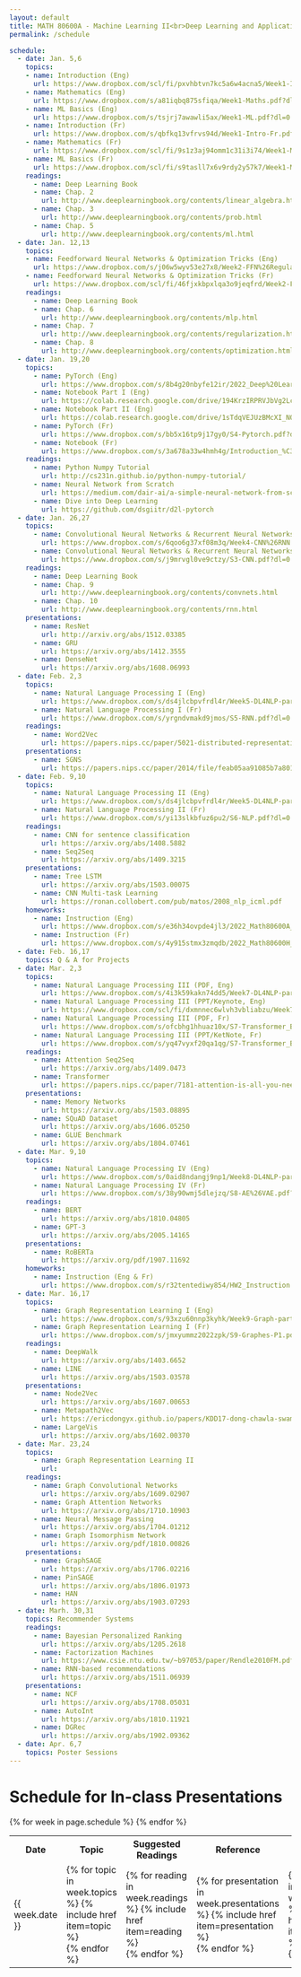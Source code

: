```yaml
---
layout: default
title: MATH 80600A - Machine Learning II<br>Deep Learning and Applications
permalink: /schedule

schedule:
  - date: Jan. 5,6
    topics:
    - name: Introduction (Eng)
      url: https://www.dropbox.com/scl/fi/pxvhbtvn7kc5a6w4acna5/Week1-Intro.pptx?dl=0&rlkey=z99e8opm9si45a3irrwpo9lv4
    - name: Mathematics (Eng)
      url: https://www.dropbox.com/s/a81iqbq875sfiqa/Week1-Maths.pdf?dl=0
    - name: ML Basics (Eng)
      url: https://www.dropbox.com/s/tsjrj7awawli5ax/Week1-ML.pdf?dl=0
    - name: Introduction (Fr)
      url: https://www.dropbox.com/s/qbfkq13vfrvs94d/Week1-Intro-Fr.pdf?dl=0
    - name: Mathematics (Fr)
      url: https://www.dropbox.com/scl/fi/9s1z3aj94omm1c31i3i74/Week1-Maths-Fr.pptx?dl=0&rlkey=zmvys8noegv5he9x19p0t7ccd
    - name: ML Basics (Fr)
      url: https://www.dropbox.com/scl/fi/s9tasll7x6v9rdy2y57k7/Week1-ML-Fr.pptx?dl=0&rlkey=xk5xh1s0s83rrjkmoui3xnkpp
    readings:
      - name: Deep Learning Book
      - name: Chap. 2
        url: http://www.deeplearningbook.org/contents/linear_algebra.html
      - name: Chap. 3
        url: http://www.deeplearningbook.org/contents/prob.html
      - name: Chap. 5
        url: http://www.deeplearningbook.org/contents/ml.html
  - date: Jan. 12,13
    topics:
    - name: Feedforward Neural Networks & Optimization Tricks (Eng)
      url: https://www.dropbox.com/s/j06w5wyv53e27x8/Week2-FFN%26Regularization.pdf?dl=0
    - name: Feedforward Neural Networks & Optimization Tricks (Fr)
      url: https://www.dropbox.com/scl/fi/46fjxkbpxlqa3o9jeqfrd/Week2-FFN-Regularization-Fr.pptx?dl=0&rlkey=lne5bbk06f2tvhg8hgzq0dily
    readings:
      - name: Deep Learning Book
      - name: Chap. 6
        url: http://www.deeplearningbook.org/contents/mlp.html
      - name: Chap. 7
        url: http://www.deeplearningbook.org/contents/regularization.html
      - name: Chap. 8
        url: http://www.deeplearningbook.org/contents/optimization.html
  - date: Jan. 19,20
    topics:
      - name: PyTorch (Eng)
        url: https://www.dropbox.com/s/8b4g20nbyfe12ir/2022_Deep%20Learning%20Frameworks.pdf?dl=0
      - name: Notebook Part I (Eng)
        url: https://colab.research.google.com/drive/194KrzIRPRVJbVg2LcQH8-hSl-fjrcUdz?usp=sharing
      - name: Notebook Part II (Eng)
        url: https://colab.research.google.com/drive/1sTdqVEJUzBMcXI_NOXVrdfzP4D_xzWwy?usp=sharing
      - name: PyTorch (Fr)
        url: https://www.dropbox.com/s/bb5x16tp9j17gy0/S4-Pytorch.pdf?dl=0
      - name: Notebook (Fr)
        url: https://www.dropbox.com/s/3a678a33w4hmh4g/Introduction_%C3%A0_Pytorch.ipynb?dl=0
    readings:
      - name: Python Numpy Tutorial
        url: http://cs231n.github.io/python-numpy-tutorial/
      - name: Neural Network from Scratch
        url: https://medium.com/dair-ai/a-simple-neural-network-from-scratch-with-pytorch-and-google-colab-c7f3830618e0
      - name: Dive into Deep Learning
        url: https://github.com/dsgiitr/d2l-pytorch
  - date: Jan. 26,27
    topics:
      - name: Convolutional Neural Networks & Recurrent Neural Networks (Eng)
        url: https://www.dropbox.com/s/6qoo6g37xf08m3q/Week4-CNN%26RNN.pdf?dl=0
      - name: Convolutional Neural Networks & Recurrent Neural Networks (Fr)
        url: https://www.dropbox.com/s/j9mrvgl0ve9ctzy/S3-CNN.pdf?dl=0
    readings:
      - name: Deep Learning Book
      - name: Chap. 9
        url: http://www.deeplearningbook.org/contents/convnets.html
      - name: Chap. 10
        url: http://www.deeplearningbook.org/contents/rnn.html
    presentations:
      - name: ResNet
        url: http://arxiv.org/abs/1512.03385
      - name: GRU
        url: https://arxiv.org/abs/1412.3555
      - name: DenseNet
        url: https://arxiv.org/abs/1608.06993
  - date: Feb. 2,3
    topics:
      - name: Natural Language Processing I (Eng)
        url: https://www.dropbox.com/s/ds4jlcbpvfrdl4r/Week5-DL4NLP-part1.pdf?dl=0
      - name: Natural Language Processing I (Fr)
        url: https://www.dropbox.com/s/yrgndvmakd9jmos/S5-RNN.pdf?dl=0
    readings:
      - name: Word2Vec
        url: https://papers.nips.cc/paper/5021-distributed-representations-of-words-and-phrases-and-their-compositionality.pdf
    presentations:
      - name: SGNS
        url: https://papers.nips.cc/paper/2014/file/feab05aa91085b7a8012516bc3533958-Paper.pdf
  - date: Feb. 9,10
    topics:
      - name: Natural Language Processing II (Eng)
        url: https://www.dropbox.com/s/ds4jlcbpvfrdl4r/Week5-DL4NLP-part1.pdf?dl=0
      - name: Natural Language Processing II (Fr)
        url: https://www.dropbox.com/s/yi13slkbfuz6pu2/S6-NLP.pdf?dl=0
    readings:
      - name: CNN for sentence classification
        url: https://arxiv.org/abs/1408.5882
      - name: Seq2Seq
        url: https://arxiv.org/abs/1409.3215
    presentations:
      - name: Tree LSTM
        url: https://arxiv.org/abs/1503.00075
      - name: CNN Multi-task Learning
        url: https://ronan.collobert.com/pub/matos/2008_nlp_icml.pdf
    homeworks:
      - name: Instruction (Eng)
        url: https://www.dropbox.com/s/e36h34ovpde4jl3/2022_Math80600A_HW_1.pdf?dl=0
      - name: Instruction (Fr)
        url: https://www.dropbox.com/s/4y915stmx3zmqdb/2022_Math80600H_DEV_1.pdf?dl=0
  - date: Feb. 16,17
    topics: Q & A for Projects
  - date: Mar. 2,3
    topics:
      - name: Natural Language Processing III (PDF, Eng)
        url: https://www.dropbox.com/s/4i3k59kakn74dd5/Week7-DL4NLP-part2.pdf?dl=0
      - name: Natural Language Processing III (PPT/Keynote, Eng)
        url: https://www.dropbox.com/scl/fi/dxmnnec6wlvh3vbliabzu/Week7-DL4NLP-part2.pptx?dl=0&rlkey=0enqauq5fgmk8dd8azyxtkqpj
      - name: Natural Language Processing III (PDF, Fr)
        url: https://www.dropbox.com/s/ofcbhg1hhuaz10x/S7-Transformer_Bert.pdf?dl=0
      - name: Natural Language Processing III (PPT/KetNote, Fr)
        url: https://www.dropbox.com/s/yq47vyxf20qa1qg/S7-Transformer_Bert.key?dl=0
    readings:
      - name: Attention Seq2Seq
        url: https://arxiv.org/abs/1409.0473
      - name: Transformer
        url: https://papers.nips.cc/paper/7181-attention-is-all-you-need.pdf
    presentations:
      - name: Memory Networks
        url: https://arxiv.org/abs/1503.08895
      - name: SQuAD Dataset
        url: https://arxiv.org/abs/1606.05250
      - name: GLUE Benchmark
        url: https://arxiv.org/abs/1804.07461
  - date: Mar. 9,10
    topics:
      - name: Natural Language Processing IV (Eng)
        url: https://www.dropbox.com/s/0aid8ndangj9np1/Week8-DL4NLP-part3.pdf?dl=0
      - name: Natural Language Processing IV (Fr)
        url: https://www.dropbox.com/s/38y90wmj5dlejzq/S8-AE%26VAE.pdf?dl=0
    readings:
      - name: BERT
        url: https://arxiv.org/abs/1810.04805
      - name: GPT-3
        url: https://arxiv.org/abs/2005.14165
    presentations:
      - name: RoBERTa
        url: https://arxiv.org/pdf/1907.11692
    homeworks:
      - name: Instruction (Eng & Fr)
        url: https://www.dropbox.com/s/r32tentediwy854/HW2_Instruction.pdf?dl=0
  - date: Mar. 16,17
    topics:
      - name: Graph Representation Learning I (Eng)
        url: https://www.dropbox.com/s/93xzu60nnp3kyhk/Week9-Graph-part1.pdf?dl=0
      - name: Graph Representation Learning I (Fr)
        url: https://www.dropbox.com/s/jmxyummz2022zpk/S9-Graphes-P1.pdf?dl=0
    readings:
      - name: DeepWalk
        url: https://arxiv.org/abs/1403.6652
      - name: LINE
        url: https://arxiv.org/abs/1503.03578
    presentations:
      - name: Node2Vec
        url: https://arxiv.org/abs/1607.00653
      - name: Metapath2Vec
        url: https://ericdongyx.github.io/papers/KDD17-dong-chawla-swami-metapath2vec.pdf
      - name: LargeVis
        url: https://arxiv.org/abs/1602.00370
  - date: Mar. 23,24
    topics:
      - name: Graph Representation Learning II
        url:
    readings:
      - name: Graph Convolutional Networks
        url: https://arxiv.org/abs/1609.02907
      - name: Graph Attention Networks
        url: https://arxiv.org/abs/1710.10903
      - name: Neural Message Passing
        url: https://arxiv.org/abs/1704.01212
      - name: Graph Isomorphism Network
        url: https://arxiv.org/pdf/1810.00826
    presentations:
      - name: GraphSAGE
        url: https://arxiv.org/abs/1706.02216
      - name: PinSAGE
        url: https://arxiv.org/abs/1806.01973
      - name: HAN
        url: https://arxiv.org/abs/1903.07293
  - date: Marh. 30,31
    topics: Recommender Systems
    readings:
      - name: Bayesian Personalized Ranking
        url: https://arxiv.org/abs/1205.2618
      - name: Factorization Machines
        url: https://www.csie.ntu.edu.tw/~b97053/paper/Rendle2010FM.pdf
      - name: RNN-based recommendations
        url: https://arxiv.org/abs/1511.06939
    presentations:
      - name: NCF
        url: https://arxiv.org/abs/1708.05031
      - name: AutoInt
        url: https://arxiv.org/abs/1810.11921
      - name: DGRec
        url: https://arxiv.org/abs/1902.09362
  - date: Apr. 6,7
    topics: Poster Sessions
---
```


# Schedule for In-class Presentations

<table>
<colgroup>
<col width="15%" />
<col width="45%" />
<col width="25%" />
<col width="15%" />
<col width="15%" />
</colgroup>
  <tr>
    <th>Date</th>
    <th>Topic</th>
    <th>Suggested Readings</th>
    <th>Reference</th>
    <th>Homework</th>
  </tr>
  {% for week in page.schedule %}
    <tr>
      <td>{{ week.date }}</td>
      <td>
      {% for topic in week.topics %}
        {% include href item=topic %}<br>
      {% endfor %}
      </td>
      <td>
      {% for reading in week.readings %}
        {% include href item=reading %}<br>
      {% endfor %}
      </td>
      <td>
      {% for presentation in week.presentations %}
        {% include href item=presentation %}<br>
      {% endfor %}
      </td>
      <td>
      {% for homework in week.homeworks %}
        {% include href item=homework %}<br>
      {% endfor %}
      </td>
    </tr>
  {% endfor %}
</table>

